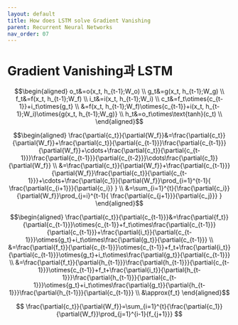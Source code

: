 ```yaml
---
layout: default
title: How does LSTM solve Gradient Vanishing
parent: Recurrent Neural Networks
nav_order: 07
---
```


# Gradient Vanishing과 LSTM

$$\begin{aligned}
o_t&=o(x_t, h_{t-1};W_o) \\
g_t&=g(x_t, h_{t-1};W_g) \\
f_t&=f(x_t, h_{t-1};W_f) \\
i_t&=i(x_t, h_{t-1};W_i) \\
c_t&=f_t\otimes{c_{t-1}}+i_t\otimes{g_t} \\
&=f(x_t, h_{t-1};W_f)\otimes{c_{t-1}}+i(x_t, h_{t-1};W_i)\otimes{g(x_t, h_{t-1};W_g)} \\
h_t&=o_t\otimes\text{tanh}(c_t) \\
\end{aligned}$$

<!--
$$
\frac{\partial{h_t}}{\partial{W_f}}=\frac{\partial{o_t}}{\partial{W_f}}\otimes\text{tanh}(c_t)+o_t\otimes\frac{\partial{\text{tanh}(c_t)}}{\partial{W_f}} \\
\\
\frac{\partial{\text{tanh}(c_t)}}{\partial{W_f}}=\frac{\partial{\text{tanh}(c_t)}}{\partial{c_t}}\frac{\partial{c_t}}{\partial{W_f}} \\
\begin{aligned}
\frac{\partial{c_t}}{\partial{W_f}}&=\frac{\partial{f_t}}{\partial{W_f}}\otimes{c_{t-1}}
    +f_t\otimes\frac{\partial{c_{t-1}}}{\partial{W_f}}
    +\frac{\partial{i_t}}{\partial{W_f}}\otimes{g_t}
    +i_t\otimes\frac{\partial{g_t}}{\partial{W_f}} \\
&={f_t}\otimes\frac{\partial{c_{t-1}}}{\partial{W_f}}+C_t \\
&=f_t\otimes(f_{t-1}\otimes\frac{\partial{c_{t-2}}}{\partial{W_f}}+C_{t-1})+C_t \\
&=f_t\otimes{f_{t-1}}\otimes(f_{t-2}\otimes\frac{\partial{c_{t-3}}}{\partial{W_f}}+C_{t-2})+f_t\otimes{C_{t-1}}+C_t \\
&=\prod_{i=2}^{t}{f_i}\otimes\frac{\partial{c_1}}{\partial{W_f}}+\sum_{i=1}^{t}{C_i\otimes\Big(\prod_{j=i+1}^{t}{f_j}\Big)}
\end{aligned} \\
$$
-->

$$\begin{aligned}
\frac{\partial{c_t}}{\partial{W_f}}&=\frac{\partial{c_t}}{\partial{W_f}}+\frac{\partial{c_t}}{\partial{c_{t-1}}}\frac{\partial{c_{t-1}}}{\partial{W_f}}+\cdots+\frac{\partial{c_t}}{\partial{c_{t-1}}}\frac{\partial{c_{t-1}}}{\partial{c_{t-2}}}\cdots\frac{\partial{c_1}}{\partial{W_f}} \\
&=\frac{\partial{c_t}}{\partial{W_f}}+\frac{\partial{c_{t-1}}}{\partial{W_f}}\frac{\partial{c_t}}{\partial{c_{t-1}}}+\cdots+\frac{\partial{c_1}}{\partial{W_f}}\prod_{i=1}^{t-1}{
    \frac{\partial{c_{i+1}}}{\partial{c_i}}
} \\
&=\sum_{i=1}^{t}{\frac{\partial{c_i}}{\partial{W_f}}\prod_{j=i}^{t-1}{
    \frac{\partial{c_{j+1}}}{\partial{c_j}}}
}
\end{aligned}$$

$$\begin{aligned}
\frac{\partial{c_t}}{\partial{c_{t-1}}}&=\frac{\partial{f_t}}{\partial{c_{t-1}}}\otimes{c_{t-1}}+f_t\otimes\frac{\partial{c_{t-1}}}{\partial{c_{t-1}}}+\frac{\partial{i_t}}{\partial{c_{t-1}}}\otimes{g_t}+i_t\otimes\frac{\partial{g_t}}{\partial{c_{t-1}}} \\
&=\frac{\partial{f_t}}{\partial{c_{t-1}}}\otimes{c_{t-1}}+f_t+\frac{\partial{i_t}}{\partial{c_{t-1}}}\otimes{g_t}+i_t\otimes\frac{\partial{g_t}}{\partial{c_{t-1}}} \\
&=\frac{\partial{f_t}}{\partial{h_{t-1}}}\frac{\partial{h_{t-1}}}{\partial{c_{t-1}}}\otimes{c_{t-1}}+f_t+\frac{\partial{i_t}}{\partial{h_{t-1}}}\frac{\partial{h_{t-1}}}{\partial{c_{t-1}}}\otimes{g_t}+i_t\otimes\frac{\partial{g_t}}{\partial{h_{t-1}}}\frac{\partial{h_{t-1}}}{\partial{c_{t-1}}} \\
&\approx{f_t}
\end{aligned}$$

$$
\frac{\partial{c_t}}{\partial{W_f}}=\sum_{i=1}^{t}{\frac{\partial{c_1}}{\partial{W_f}}\prod_{j=1}^{i-1}{f_{j+1}}}
$$